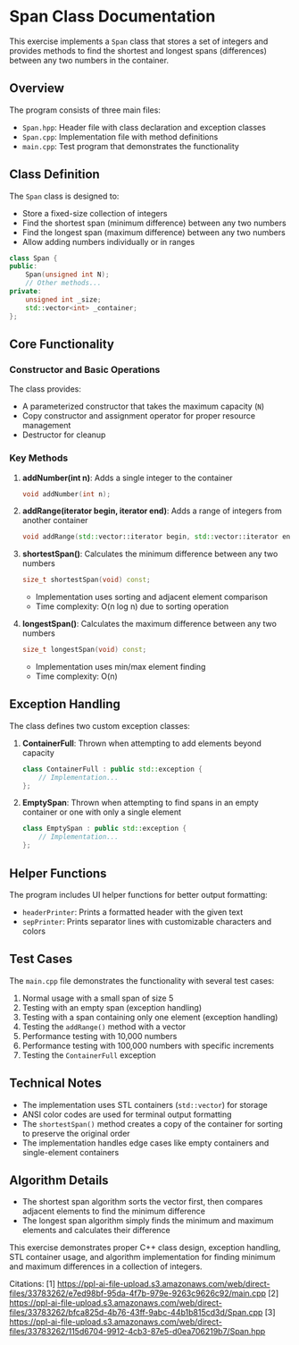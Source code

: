 # Span Class Documentation

This exercise implements a `Span` class that stores a set of integers and provides methods to find the shortest and longest spans (differences) between any two numbers in the container.

## Overview

The program consists of three main files:
- `Span.hpp`: Header file with class declaration and exception classes
- `Span.cpp`: Implementation file with method definitions
- `main.cpp`: Test program that demonstrates the functionality

## Class Definition

The `Span` class is designed to:
- Store a fixed-size collection of integers
- Find the shortest span (minimum difference) between any two numbers
- Find the longest span (maximum difference) between any two numbers
- Allow adding numbers individually or in ranges

```cpp
class Span {
public:
    Span(unsigned int N);
    // Other methods...
private:
    unsigned int _size;
    std::vector<int> _container;
};
```

## Core Functionality

### Constructor and Basic Operations

The class provides:
- A parameterized constructor that takes the maximum capacity (`N`)
- Copy constructor and assignment operator for proper resource management
- Destructor for cleanup

### Key Methods

1. **addNumber(int n)**: Adds a single integer to the container
   ```cpp
   void addNumber(int n);
   ```

2. **addRange(iterator begin, iterator end)**: Adds a range of integers from another container
   ```cpp
   void addRange(std::vector::iterator begin, std::vector::iterator end);
   ```

3. **shortestSpan()**: Calculates the minimum difference between any two numbers
   ```cpp
   size_t shortestSpan(void) const;
   ```
   - Implementation uses sorting and adjacent element comparison
   - Time complexity: O(n log n) due to sorting operation

4. **longestSpan()**: Calculates the maximum difference between any two numbers
   ```cpp
   size_t longestSpan(void) const;
   ```
   - Implementation uses min/max element finding
   - Time complexity: O(n)

## Exception Handling

The class defines two custom exception classes:

1. **ContainerFull**: Thrown when attempting to add elements beyond capacity
   ```cpp
   class ContainerFull : public std::exception {
       // Implementation...
   };
   ```

2. **EmptySpan**: Thrown when attempting to find spans in an empty container or one with only a single element
   ```cpp
   class EmptySpan : public std::exception {
       // Implementation...
   };
   ```

## Helper Functions

The program includes UI helper functions for better output formatting:
- `headerPrinter`: Prints a formatted header with the given text
- `sepPrinter`: Prints separator lines with customizable characters and colors

## Test Cases

The `main.cpp` file demonstrates the functionality with several test cases:

1. Normal usage with a small span of size 5
2. Testing with an empty span (exception handling)
3. Testing with a span containing only one element (exception handling)
4. Testing the `addRange()` method with a vector
5. Performance testing with 10,000 numbers
6. Performance testing with 100,000 numbers with specific increments
7. Testing the `ContainerFull` exception

## Technical Notes

- The implementation uses STL containers (`std::vector`) for storage
- ANSI color codes are used for terminal output formatting
- The `shortestSpan()` method creates a copy of the container for sorting to preserve the original order
- The implementation handles edge cases like empty containers and single-element containers

## Algorithm Details

- The shortest span algorithm sorts the vector first, then compares adjacent elements to find the minimum difference
- The longest span algorithm simply finds the minimum and maximum elements and calculates their difference

This exercise demonstrates proper C++ class design, exception handling, STL container usage, and algorithm implementation for finding minimum and maximum differences in a collection of integers.

Citations:
[1] https://ppl-ai-file-upload.s3.amazonaws.com/web/direct-files/33783262/e7ed98bf-95da-4f7b-979e-9263c9626c92/main.cpp
[2] https://ppl-ai-file-upload.s3.amazonaws.com/web/direct-files/33783262/bfca825d-4b76-43ff-9abc-44b1b815cd3d/Span.cpp
[3] https://ppl-ai-file-upload.s3.amazonaws.com/web/direct-files/33783262/115d6704-9912-4cb3-87e5-d0ea706219b7/Span.hpp
